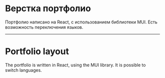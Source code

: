 # Верстка портфолио

Портфолио написано на React, с использованием библиотеки MUI.
Есть возможность переключения языков.


---


# Portfolio layout

The portfolio is written in React, using the MUI library.
It is possible to switch languages.
